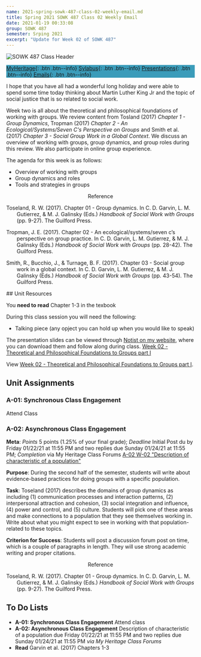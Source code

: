 ```yaml
---
name: 2021-spring-sowk-487-class-02-weekly-email.md
title: Spring 2021 SOWK 487 Class 02 Weekly Email
date: 2021-01-19 00:33:08
group: SOWK 487
semester: Srping 2021
excerpt: "Update for Week 02 of SOWK 487"
---
```


![SOWK 487 Class Header](https://jacobrcampbell.com/assets/media/2020-class-header-sowk-theories-of-practice-ii.png "SOWK 487 Class Header")

<div style="background-color: #3b9cba; width: 100%;" markdown="1">

[MyHeritage](https://myheritage.heritage.edu/ICS/Academics/SOWK/SOWK_487W/2021_SP-SOWK_487W-0/){: .btn .btn--info}
[Sylabus](https://jacobrcampbell.com/assets/media/2021-spring-sowk-487-syllabus.pdf){: .btn .btn--info}
[Presentations](https://presentations.jacobrcampbell.com){: .btn .btn--info}
[Emails](https://jacobrcampbell.com/communications/){: .btn .btn--info}

</div>

I hope that you have all had a wonderful long holiday and were able to spend some time today thinking about Martin Luther King Jr and the topic of social justice that is so related to social work.

Week two is all about the theoretical and philosophical foundations of working with groups. We review content from Tosland (2017) _Chapter 1 - Group Dynamics_, Tropman (2017) _Chapter 2 - An Ecological/Systems/Seven C's Perspective on Groups_ and Smith et al. (2017) _Chapter 3 - Social Group Work in a Global Context_. We discuss an overview of working with groups, group dynamics, and group roles during this review. We also participate in online group experience.

The agenda for this week is as follows:

- Overview of working with groups
- Group dynamics and roles
- Tools and strategies in groups

<div style="text-align: center" markdown="1">
Reference
</div>
<div style="margin: 0 0 0 2em; text-indent: -2em;" markdown="1">

Toseland, R. W. (2017). Chapter 01 - Group dynamics.  In C. D. Garvin, L. M. Gutierrez, & M. J. Galinsky (Eds.) _Handbook of Social Work with Groups_ (pp. 9-27). The Guilford Press. 


Tropman, J. E. (2017). Chapter 02 - An ecological/systems/seven c’s perspective on group practice.  In C. D. Garvin, L. M. Gutierrez, & M. J. Galinsky (Eds.) _Handbook of Social Work with Groups_ (pp. 28-42). The Guilford Press. 


Smith, R., Bucchio, J., & Turnage, B. F. (2017). Chapter 03 - Social group work in a global context.  In C. D. Garvin, L. M. Gutierrez, & M. J. Galinsky (Eds.) _Handbook of Social Work with Groups_ (pp. 43-54). The Guilford Press. 

</div>
## Unit Resources

You **need to read** Chapter 1-3 in the texbook

During this class session you will need the following:

- Talking piece (any opject you can hold up when you would like to speak)

The presentation slides can be viewed through [Notist on my website](https://presentations.jacobrcampbell.com), where you can download them and follow along during class. [Week 02 - Theoretical and Philosophical Foundations to Groups part I](https://presentations.jacobrcampbell.com/xFnMol)

<p data-notist="campjacob/xFnMol" data-ratio="4:3">View <a href="https://presentations.jacobrcampbell.com/xFnMol">Week 02 - Theoretical and Philosophical Foundations to Groups part I</a>.</p><script async src="https://on.notist.cloud/embed/002.js"></script>

## Unit Assignments

### A-01: Synchronous Class Engagement

Attend Class

### A-02: Asynchronous Class Engagement

**Meta**: _Points_ 5 points (1.25% of your final grade); _Deadline_ Initial Post du by Friday 01/22/21 at 11:55 PM and two replies due Sunday 01/24/21 at 11:55 PM; _Completion_ via My Heritage Class Forums [A-02 W-02 "Description of characteristic of a population"](https://myheritage.heritage.edu/ICS/Academics/SOWK/SOWK_487W/2021_SP-SOWK_487W-0/W-02_118-124.jnz?portlet=Forums&screen=TopicView&screenType=change&id=f9727295-c8e6-4557-a4ba-6432b210d949)

**Purpose**: During the second half of the semester, students will write about evidence-based practices for doing groups with a specific population. 

**Task**: Toseland (2017) describes the domains of group dynamics as including (1) communication processes and interaction patterns, (2) interpersonal attraction and cohesion, (3) social integration and influence, (4) power and control, and (5) culture. Students will pick one of these areas and make connections to a population that they see themselves working in. Write about what you might expect to see in working with that population-related to these topics.

**Criterion for Success**: Students will post a discussion forum post on time, which is a couple of paragraphs in length. They will use strong academic writing and proper citations. 


<div style="text-align: center" markdown="1">
Reference
</div>
<div style="margin: 0 0 0 2em; text-indent: -2em;" markdown="1">

Toseland, R. W. (2017). Chapter 01 - Group dynamics.  In C. D. Garvin, L. M. Gutierrez, & M. J. Galinsky (Eds.) _Handbook of Social Work with Groups_ (pp. 9-27). The Guilford Press. 

</div>

## To Do Lists

- **A-01: Synchronous Class Engagement** Attend class
- **A-02: Asynchronous Class Engagement** Description of characteristic of a population due Friday 01/22/21 at 11:55 PM and two replies due Sunday 01/24/21 at 11:55 PM _via My Heritage Class Forums_
- **Read** Garvin et al. (2017) Chapters 1-3
